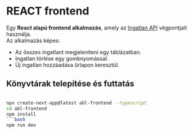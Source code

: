 #  REACT frontend

Egy **React alapú frontend alkalmazás**, amely az [Ingatlan API](https://github.com/nagygabor123/jegyzetek/tree/main/nodeJsSzerver) végpontjait használja.  
Az alkalmazás képes:

-  Az összes ingatlant megjeleníteni egy táblázatban.
-  Ingatlan törlése egy gombnyomással.
-  Új ingatlan hozzáadása űrlapon keresztül.


## Könyvtárak telepítése és futtatás
```bash

npx create-next-app@latest abl-frontend --typescript
cd abl-frontend
npm install
```bash
npm run dev
```
